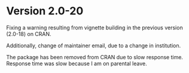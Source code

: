 # Version 2.0-20

Fixing a warning resulting from vignette building in the previous version (2.0-18) on CRAN. 

Additionally, change of maintainer email, due to a change in institution.

The package has been removed from CRAN due to slow response time. Response time was slow because I am on parental leave.